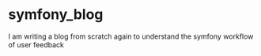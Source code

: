 # symfony_blog
I am writing a blog from scratch again to understand the symfony workflow of user feedback
